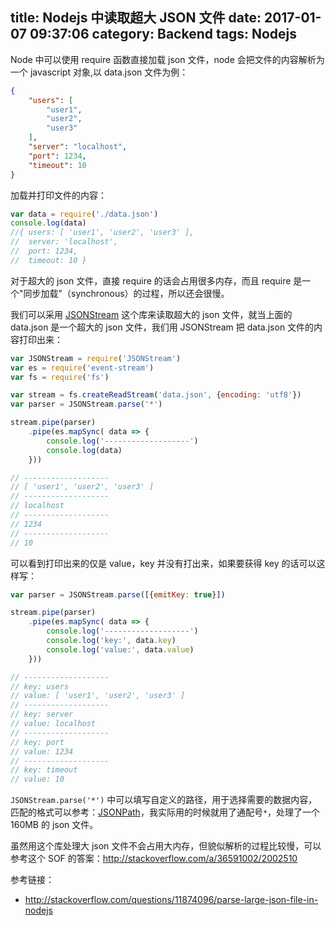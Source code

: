 title: Nodejs 中读取超大 JSON 文件
date: 2017-01-07 09:37:06
category: Backend
tags: Nodejs
---

Node 中可以使用 require 函数直接加载 json 文件，node 会把文件的内容解析为一个 javascript 对象,以 data.json 文件为例：

```json
{
    "users": [
        "user1",
        "user2",
        "user3"
    ],
    "server": "localhost",
    "port": 1234,
    "timeout": 10
}
```

加载并打印文件的内容：
```javascript
var data = require('./data.json')
console.log(data)
//{ users: [ 'user1', 'user2', 'user3' ],
//  server: 'localhost',
//  port: 1234,
//  timeout: 10 }
```

对于超大的 json 文件，直接 require 的话会占用很多内存，而且 require 是一个"同步加载"（synchronous）的过程，所以还会很慢。

<!--more-->

我们可以采用 [JSONStream](https://github.com/dominictarr/JSONStream) 这个库来读取超大的 json 文件，就当上面的 data.json 是一个超大的 json 文件，我们用 JSONStream 把 data.json 文件的内容打印出来：

```javascript
var JSONStream = require('JSONStream')
var es = require('event-stream')
var fs = require('fs')

var stream = fs.createReadStream('data.json', {encoding: 'utf8'})
var parser = JSONStream.parse('*')

stream.pipe(parser)
    .pipe(es.mapSync( data => {
        console.log('-------------------')
        console.log(data)
    }))

// -------------------
// [ 'user1', 'user2', 'user3' ]
// -------------------
// localhost
// -------------------
// 1234
// -------------------
// 10
```

可以看到打印出来的仅是 value，key 并没有打出来，如果要获得 key 的话可以这样写：

```javascript
var parser = JSONStream.parse([{emitKey: true}])

stream.pipe(parser)
    .pipe(es.mapSync( data => {
        console.log('-------------------')
        console.log('key:', data.key)
        console.log('value:', data.value)
    }))

// -------------------
// key: users
// value: [ 'user1', 'user2', 'user3' ]
// -------------------
// key: server
// value: localhost
// -------------------
// key: port
// value: 1234
// -------------------
// key: timeout
// value: 10
```

`JSONStream.parse('*')` 中可以填写自定义的路径，用于选择需要的数据内容，匹配的格式可以参考：[JSONPath](http://goessner.net/articles/JsonPath/)，我实际用的时候就用了通配号`*`，处理了一个 160MB 的 json 文件。

虽然用这个库处理大 json 文件不会占用大内存，但貌似解析的过程比较慢，可以参考这个 SOF 的答案：http://stackoverflow.com/a/36591002/2002510

参考链接：
* http://stackoverflow.com/questions/11874096/parse-large-json-file-in-nodejs